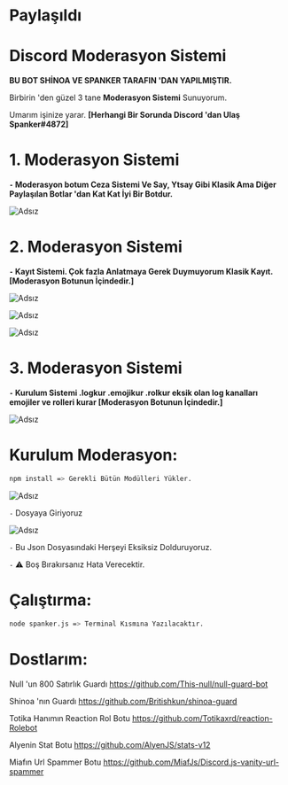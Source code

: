 # Paylaşıldı



# Discord Moderasyon Sistemi

**BU BOT SHİNOA VE SPANKER TARAFIN 'DAN YAPILMIŞTIR.**

Birbirin 'den güzel 3 tane **Moderasyon Sistemi** Sunuyorum.

Umarım işinize yarar. **[Herhangi Bir Sorunda Discord 'dan Ulaş Spanker#4872]**

# 1. Moderasyon Sistemi
**`-` Moderasyon botum Ceza Sistemi Ve Say, Ytsay Gibi Klasik Ama Diğer Paylaşılan Botlar 'dan Kat Kat İyi Bir Botdur.**

![Adsız](https://spanker.is-a.fail/57Jz6u4sE.gif)

# 2. Moderasyon Sistemi
**`-` Kayıt Sistemi. Çok fazla Anlatmaya Gerek Duymuyorum Klasik Kayıt. [Moderasyon Botunun İçindedir.]**

![Adsız](https://spanker.is-a.fail/57JzyH_or.png)

![Adsız](https://spanker.is-a.fail/57JzBDvPe.png)

![Adsız](https://spanker.is-a.fail/57JzGHdn3.png)

# 3. Moderasyon Sistemi
**`-` Kurulum Sistemi .logkur .emojikur .rolkur eksik olan log kanalları emojiler ve rolleri kurar [Moderasyon Botunun İçindedir.]**

![Adsız](https://spanker.is-a.fail/57JA9f8of.png)



# Kurulum Moderasyon:
```sh
npm install => Gerekli Bütün Modülleri Yükler.
```

![Adsız](https://spanker.is-a.fail/57JAvSWuQ.png) 

`-` Dosyaya Giriyoruz

![Adsız](https://spanker.is-a.fail/57JAOfllm.png) 

`-` Bu Json Dosyasındaki Herşeyi Eksiksiz Dolduruyoruz. 

`-` ⚠️ Boş Bırakırsanız Hata Verecektir.



# Çalıştırma:

```sh
node spanker.js => Terminal Kısmına Yazılacaktır.
```
# Dostlarım:

Null 'un 800 Satırlık Guardı https://github.com/This-null/null-guard-bot 

Shinoa 'nın Guardı https://github.com/Britishkun/shinoa-guard

Totika Hanımın Reaction Rol Botu https://github.com/Totikaxrd/reaction-Rolebot

Alyenin Stat Botu https://github.com/AlyenJS/stats-v12

Miafın Url Spammer Botu https://github.com/MiafJs/Discord.js-vanity-url-spammer
